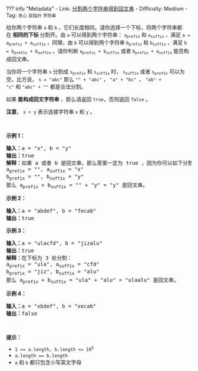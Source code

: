 
??? info "Metadata"
    - Link: [分割两个字符串得到回文串](https://leetcode-cn.com/problems/split-two-strings-to-make-palindrome)
    - Difficulty: Medium
    - Tag: `贪心` `双指针` `字符串`

<p>给你两个字符串 <code>a</code> 和 <code>b</code> ，它们长度相同。请你选择一个下标，将两个字符串都在 <strong>相同的下标 </strong>分割开。由 <code>a</code> 可以得到两个字符串： <code>a<sub>prefix</sub></code> 和 <code>a<sub>suffix</sub></code> ，满足 <code>a = a<sub>prefix</sub> + a<sub>suffix</sub></code><sub> </sub>，同理，由 <code>b</code> 可以得到两个字符串 <code>b<sub>prefix</sub></code> 和 <code>b<sub>suffix</sub></code> ，满足 <code>b = b<sub>prefix</sub> + b<sub>suffix</sub></code> 。请你判断 <code>a<sub>prefix</sub> + b<sub>suffix</sub></code> 或者 <code>b<sub>prefix</sub> + a<sub>suffix</sub></code> 能否构成回文串。</p>

<p>当你将一个字符串 <code>s</code> 分割成 <code>s<sub>prefix</sub></code> 和 <code>s<sub>suffix</sub></code> 时， <code>s<sub>suffix</sub></code> 或者 <code>s<sub>prefix</sub></code> 可以为空。比方说， <code>s = "abc"</code> 那么 <code>"" + "abc"</code> ， <code>"a" + "bc" </code>， <code>"ab" + "c"</code> 和 <code>"abc" + ""</code> 都是合法分割。</p>

<p>如果 <strong>能构成回文字符串</strong> ，那么请返回 <code>true</code>，否则返回<em> </em><code>false</code> 。</p>

<p><strong>注意</strong>， <code>x + y</code> 表示连接字符串 <code>x</code> 和 <code>y</code> 。</p>

<p> </p>

<p><strong>示例 1：</strong></p>

<pre>
<b>输入：</b>a = "x", b = "y"
<b>输出：</b>true
<b>解释：</b>如果 a 或者 b 是回文串，那么答案一定为 true ，因为你可以如下分割：
a<sub>prefix</sub> = "", a<sub>suffix</sub> = "x"
b<sub>prefix</sub> = "", b<sub>suffix</sub> = "y"
那么 a<sub>prefix</sub> + b<sub>suffix</sub> = "" + "y" = "y" 是回文串。
</pre>

<p><strong>示例 2：</strong></p>

<pre>
<strong>输入：</strong>a = "abdef", b = "fecab"
<strong>输出：</strong>true
</pre>

<p><strong>示例 3：</strong></p>

<pre>
<b>输入：</b>a = "ulacfd", b = "jizalu"
<b>输出：</b>true
<b>解释：</b>在下标为 3 处分割：
a<sub>prefix</sub> = "ula", a<sub>suffix</sub> = "cfd"
b<sub>prefix</sub> = "jiz", b<sub>suffix</sub> = "alu"
那么 a<sub>prefix</sub> + b<sub>suffix</sub> = "ula" + "alu" = "ulaalu" 是回文串。</pre>

<p><strong>示例 4：</strong></p>

<pre>
<strong>输入：</strong>a = "xbdef", b = "xecab"
<strong>输出：</strong>false
</pre>

<p> </p>

<p><strong>提示：</strong></p>

<ul>
	<li><code>1 <= a.length, b.length <= 10<sup>5</sup></code></li>
	<li><code>a.length == b.length</code></li>
	<li><code>a</code> 和 <code>b</code> 都只包含小写英文字母</li>
</ul>
